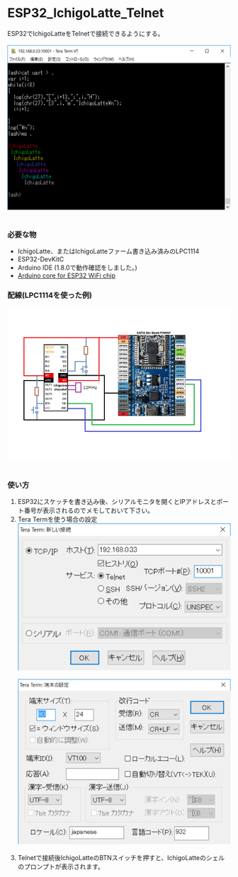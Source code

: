 # ESP32_IchigoLatte_Telnet
ESP32でIchigoLatteをTelnetで接続できるようにする。<br><br>
![画像1](images/image1.png)<br><br>
### 必要な物 ###
* IchigoLatte、またはIchigoLatteファーム書き込み済みのLPC1114
* ESP32-DevKitC<br>
* Arduino IDE (1.8.0で動作確認をしました。)<br>
* [Arduino core for ESP32 WiFi chip](https://github.com/espressif/arduino-esp32 "Title")

### 配線(LPC1114を使った例) ###
![画像2](images/image2.png)<br><br>

### 使い方 ###
 1. ESP32にスケッチを書き込み後、シリアルモニタを開くとIPアドレスとポート番号が表示されるのでメモしておいて下さい。
 2. Tera Termを使う場合の設定
![画像3](images/image3.png)<br><br>
![画像4](images/image4.png)<br><br>
 3. Telnetで接続後IchigoLatteのBTNスイッチを押すと、IchigoLatteのシェルのプロンプトが表示されます。

